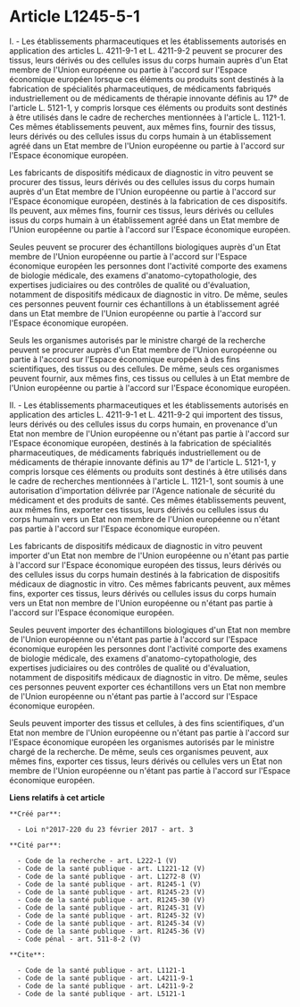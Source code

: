 # Article L1245-5-1

I. - Les établissements pharmaceutiques et les établissements autorisés en application des articles L. 4211-9-1 et L.
4211-9-2 peuvent se procurer des tissus, leurs dérivés ou des cellules issus du corps humain auprès d'un Etat membre de
l'Union européenne ou partie à l'accord sur l'Espace économique européen lorsque ces éléments ou produits sont destinés à la
fabrication de spécialités pharmaceutiques, de médicaments fabriqués industriellement ou de médicaments de thérapie innovante
définis au 17° de l'article L. 5121-1, y compris lorsque ces éléments ou produits sont destinés à être utilisés dans le cadre
de recherches mentionnées à l'article L. 1121-1. Ces mêmes établissements peuvent, aux mêmes fins, fournir des tissus, leurs
dérivés ou des cellules issus du corps humain à un établissement agréé dans un Etat membre de l'Union européenne ou partie à
l'accord sur l'Espace économique européen. 

Les fabricants de dispositifs médicaux de diagnostic in vitro peuvent se procurer des tissus, leurs dérivés ou des cellules
issus du corps humain auprès d'un Etat membre de l'Union européenne ou partie à l'accord sur l'Espace économique européen,
destinés à la fabrication de ces dispositifs. Ils peuvent, aux mêmes fins, fournir ces tissus, leurs dérivés ou cellules
issus du corps humain à un établissement agréé dans un Etat membre de l'Union européenne ou partie à l'accord sur l'Espace
économique européen. 

Seules peuvent se procurer des échantillons biologiques auprès d'un Etat membre de l'Union européenne ou partie à l'accord
sur l'Espace économique européen les personnes dont l'activité comporte des examens de biologie médicale, des examens
d'anatomo-cytopathologie, des expertises judiciaires ou des contrôles de qualité ou d'évaluation, notamment de dispositifs
médicaux de diagnostic in vitro. De même, seules ces personnes peuvent fournir ces échantillons à un établissement agréé dans
un Etat membre de l'Union européenne ou partie à l'accord sur l'Espace économique européen. 

Seuls les organismes autorisés par le ministre chargé de la recherche peuvent se procurer auprès d'un Etat membre de l'Union
européenne ou partie à l'accord sur l'Espace économique européen à des fins scientifiques, des tissus ou des cellules. De
même, seuls ces organismes peuvent fournir, aux mêmes fins, ces tissus ou cellules à un Etat membre de l'Union européenne ou
partie à l'accord sur l'Espace économique européen. 

II. - Les établissements pharmaceutiques et les établissements autorisés en application des articles L. 4211-9-1 et L.
4211-9-2 qui importent des tissus, leurs dérivés ou des cellules issus du corps humain, en provenance d'un Etat non membre de
l'Union européenne ou n'étant pas partie à l'accord sur l'Espace économique européen, destinés à la fabrication de
spécialités pharmaceutiques, de médicaments fabriqués industriellement ou de médicaments de thérapie innovante définis au 17°
de l'article L. 5121-1, y compris lorsque ces éléments ou produits sont destinés à être utilisés dans le cadre de recherches
mentionnées à l'article L. 1121-1, sont soumis à une autorisation d'importation délivrée par l'Agence nationale de sécurité
du médicament et des produits de santé. Ces mêmes établissements peuvent, aux mêmes fins, exporter ces tissus, leurs dérivés
ou cellules issus du corps humain vers un Etat non membre de l'Union européenne ou n'étant pas partie à l'accord sur l'Espace
économique européen. 

Les fabricants de dispositifs médicaux de diagnostic in vitro peuvent importer d'un Etat non membre de l'Union européenne ou
n'étant pas partie à l'accord sur l'Espace économique européen des tissus, leurs dérivés ou des cellules issus du corps
humain destinés à la fabrication de dispositifs médicaux de diagnostic in vitro. Ces mêmes fabricants peuvent, aux mêmes
fins, exporter ces tissus, leurs dérivés ou cellules issus du corps humain vers un Etat non membre de l'Union européenne ou
n'étant pas partie à l'accord sur l'Espace économique européen. 

Seules peuvent importer des échantillons biologiques d'un Etat non membre de l'Union européenne ou n'étant pas partie à
l'accord sur l'Espace économique européen les personnes dont l'activité comporte des examens de biologie médicale, des
examens d'anatomo-cytopathologie, des expertises judiciaires ou des contrôles de qualité ou d'évaluation, notamment de
dispositifs médicaux de diagnostic in vitro. De même, seules ces personnes peuvent exporter ces échantillons vers un Etat non
membre de l'Union européenne ou n'étant pas partie à l'accord sur l'Espace économique européen. 

Seuls peuvent importer des tissus et cellules, à des fins scientifiques, d'un Etat non membre de l'Union européenne ou
n'étant pas partie à l'accord sur l'Espace économique européen les organismes autorisés par le ministre chargé de la
recherche. De même, seuls ces organismes peuvent, aux mêmes fins, exporter ces tissus, leurs dérivés ou cellules vers un Etat
non membre de l'Union européenne ou n'étant pas partie à l'accord sur l'Espace économique européen.

**Liens relatifs à cet article**

	**Créé par**:

	  - Loi n°2017-220 du 23 février 2017 - art. 3

	**Cité par**:

	  - Code de la recherche - art. L222-1 (V)
	  - Code de la santé publique - art. L1221-12 (V)
	  - Code de la santé publique - art. L1272-8 (V)
	  - Code de la santé publique - art. R1245-1 (V)
	  - Code de la santé publique - art. R1245-23 (V)
	  - Code de la santé publique - art. R1245-30 (V)
	  - Code de la santé publique - art. R1245-31 (V)
	  - Code de la santé publique - art. R1245-32 (V)
	  - Code de la santé publique - art. R1245-34 (V)
	  - Code de la santé publique - art. R1245-36 (V)
	  - Code pénal - art. 511-8-2 (V)

	**Cite**:

	  - Code de la santé publique - art. L1121-1
	  - Code de la santé publique - art. L4211-9-1
	  - Code de la santé publique - art. L4211-9-2
	  - Code de la santé publique - art. L5121-1
